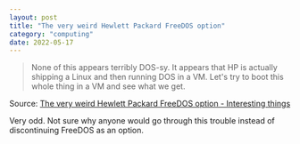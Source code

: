 ```yaml
---
layout: post
title: "The very weird Hewlett Packard FreeDOS option"
category: "computing"
date: 2022-05-17
---
```


>None of this appears terribly DOS-sy. It appears that HP is actually shipping a Linux and then running DOS in a VM. Let's try to boot this whole thing in a VM and see what we get.

Source: [The very weird Hewlett Packard FreeDOS option - Interesting things](https://blog.tmm.cx/2022/05/15/the-very-weird-hewlett-packard-freedos-option/)

Very odd.  Not sure why anyone would go through this trouble instead of discontinuing FreeDOS as an option.
